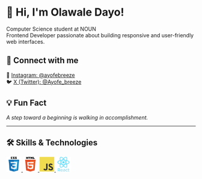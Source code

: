 # 👋 Hi, I'm Olawale Dayo!

Computer Science student at NOUN  
Frontend Developer passionate about building responsive and user-friendly web interfaces.

## 🧭 Connect with me  
📸 [Instagram: @ayofebreeze](https://instagram.com/ayofe_breeze)  
🐦 [X (Twitter): @Ayofe_breeze](https://x.com/Ayofe_breeze)

## 💡 Fun Fact  
*A step toward a beginning is walking in accomplishment.*

---

## 🛠️ Skills & Technologies
<p align="left"> <a href="https://www.w3schools.com/css/" target="_blank" rel="noreferrer"> <img src="https://raw.githubusercontent.com/devicons/devicon/master/icons/css3/css3-original-wordmark.svg" alt="css3" width="40" height="40"/> </a> <a href="https://www.w3.org/html/" target="_blank" rel="noreferrer"> <img src="https://raw.githubusercontent.com/devicons/devicon/master/icons/html5/html5-original-wordmark.svg" alt="html5" width="40" height="40"/> </a> <a href="https://developer.mozilla.org/en-US/docs/Web/JavaScript" target="_blank" rel="noreferrer"> <img src="https://raw.githubusercontent.com/devicons/devicon/master/icons/javascript/javascript-original.svg" alt="javascript" width="40" height="40"/> </a> <a href="https://reactjs.org/" target="_blank" rel="noreferrer"> <img src="https://raw.githubusercontent.com/devicons/devicon/master/icons/react/react-original-wordmark.svg" alt="react" width="40" height="40"/> </a> </p>

